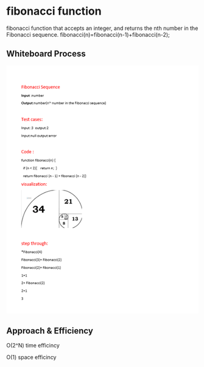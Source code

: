 # fibonacci function
<!-- Description of the challenge -->
fibonacci function that accepts an integer, and returns the nth number in the Fibonacci sequence.
fibonacci(n)=fibonacci(n-1)+fibonacci(n-2);


## Whiteboard Process
<!-- Embedded whiteboard image -->
![](./Fibonacci.png)

## Approach & Efficiency
<!-- What approach did you take? Discuss Why. What is the Big O space/time for this approach? -->
 O(2^N) time efficincy

O(1) space  efficincy
